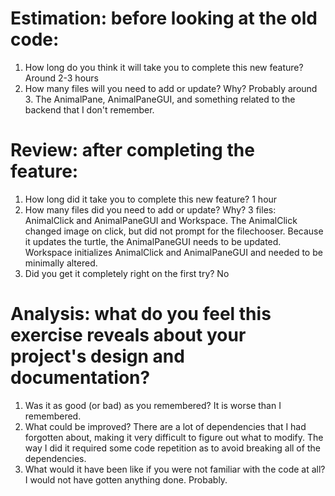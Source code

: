 # Estimation: before looking at the old code:
1. How long do you think it will take you to complete this new feature?
Around 2-3 hours
2. How many files will you need to add or update? Why?
Probably around 3. The AnimalPane, AnimalPaneGUI, and something related to the backend that I don't remember.

# Review: after completing the feature:
1. How long did it take you to complete this new feature?
1 hour
2. How many files did you need to add or update? Why?
3 files: AnimalClick and AnimalPaneGUI and Workspace.
The AnimalClick changed image on click, but did not prompt for the filechooser. Because it updates the turtle, the AnimalPaneGUI needs to be updated. Workspace initializes AnimalClick and AnimalPaneGUI and needed to be minimally altered.
3. Did you get it completely right on the first try?
No
# Analysis: what do you feel this exercise reveals about your project's design and documentation?
1. Was it as good (or bad) as you remembered?
It is worse than I remembered.
2. What could be improved?
There are a lot of dependencies that I had forgotten about, making it very difficult to figure out what to modify. The way I did it required some code repetition as to avoid breaking all of the dependencies. 
3. What would it have been like if you were not familiar with the code at all?
I would not have gotten anything done. Probably. 